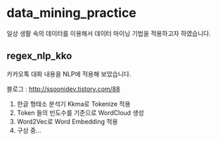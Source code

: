# data_mining_practice
일상 생활 속의 데이터를 이용해서 데이터 마이닝 기법을 적용하고자 하였습니다.

## regex_nlp_kko
카카오톡 대화 내용을 NLP에 적용해 보았습니다.

블로그 : http://ssoonidev.tistory.com/88

1. 한글 형태소 분석기 Kkma로 Tokenize 적용
2. Token 들의 빈도수를 기준으로 WordCloud 생성
3. Word2Vec로 Word Embedding 적용
4. 구상 중...

## 